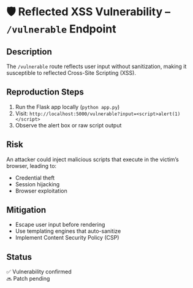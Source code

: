 # 🛡️ Reflected XSS Vulnerability – `/vulnerable` Endpoint

## Description
The `/vulnerable` route reflects user input without sanitization, making it susceptible to reflected Cross-Site Scripting (XSS).

## Reproduction Steps
1. Run the Flask app locally (`python app.py`)
2. Visit: `http://localhost:5000/vulnerable?input=<script>alert(1)</script>`
3. Observe the alert box or raw script output

## Risk
An attacker could inject malicious scripts that execute in the victim’s browser, leading to:
- Credential theft
- Session hijacking
- Browser exploitation

## Mitigation
- Escape user input before rendering
- Use templating engines that auto-sanitize
- Implement Content Security Policy (CSP)

## Status
✅ Vulnerability confirmed  
🔜 Patch pending
